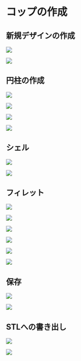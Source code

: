 # コップの作成

## 新規デザインの作成

![](/img/cup001.png)

![](/img/cup002.png)

## 円柱の作成

![](/img/cup101.png)

![](/img/cup102.png)

![](/img/cup103.png)

![](/img/cup104.png)

## シェル

![](/img/cup_shell201.png)

![](/img/cup_shell202.png)

## フィレット

![](/img/cup_shell301.png)

![](/img/cup_shell302.png)

![](/img/cup_shell303.png)

![](/img/cup_shell304.png)

![](/img/cup_shell305.png)

![](/img/cup_shell306.png)

## 保存

![](/img/cup_shell401.png)

![](/img/cup_shell402.png)

## STLへの書き出し

![](/img/cup_shell501.png)

![](/img/cup_shell502.png)

